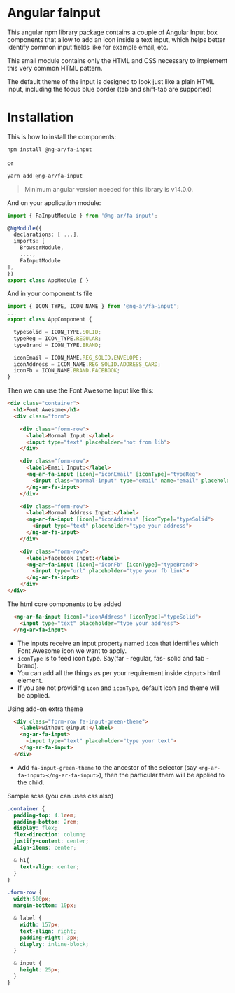 # Angular faInput

This angular npm library package contains a couple of Angular Input box components that allow to add an icon inside a text input, which helps better identify common input fields like for example email, etc.

This small module contains only the HTML and CSS necessary to implement this very common HTML pattern. 

The default theme of the input is designed to look just like a plain HTML input, including the focus blue border (tab and shift-tab are supported)

# Installation

This is how to install the components:

```bash
npm install @ng-ar/fa-input
```

or 

```bash
yarn add @ng-ar/fa-input
```

> Minimum angular version needed for this library is v14.0.0.

And on your application module:

```ts
import { FaInputModule } from '@ng-ar/fa-input';

@NgModule({
  declarations: [ ...],
  imports: [
    BrowserModule,
    ....,
    FaInputModule
],
})
export class AppModule { }
```

And in your component.ts file

```ts
import { ICON_TYPE, ICON_NAME } from '@ng-ar/fa-input';
...
export class AppComponent {

  typeSolid = ICON_TYPE.SOLID;
  typeReg = ICON_TYPE.REGULAR;
  typeBrand = ICON_TYPE.BRAND;

  iconEmail = ICON_NAME.REG_SOLID.ENVELOPE;
  iconAddress = ICON_NAME.REG_SOLID.ADDRESS_CARD;
  iconFb = ICON_NAME.BRAND.FACEBOOK;
}
```

Then we can use the Font Awesome Input like this:

```html
<div class="container">
  <h1>Font Awesome</h1>
  <div class="form">

    <div class="form-row">
      <label>Normal Input:</label>
      <input type="text" placeholder="not from lib">
    </div>

    <div class="form-row">
      <label>Email Input:</label>
      <ng-ar-fa-input [icon]="iconEmail" [iconType]="typeReg">
        <input class="normal-input" type="email" name="email" placeholder="E-mail">
      </ng-ar-fa-input>
    </div>

    <div class="form-row">
      <label>Normal Address Input:</label>
      <ng-ar-fa-input [icon]="iconAddress" [iconType]="typeSolid">
        <input type="text" placeholder="type your address">
      </ng-ar-fa-input>    
    </div>

    <div class="form-row">
      <label>facebook Input:</label>
      <ng-ar-fa-input [icon]="iconFb" [iconType]="typeBrand">
        <input type="url" placeholder="type your fb link">
      </ng-ar-fa-input>
    </div>
</div>
```
The html core components to be added

```html
  <ng-ar-fa-input [icon]="iconAddress" [iconType]="typeSolid">
    <input type="text" placeholder="type your address">
  </ng-ar-fa-input>
```

- The inputs receive an input property named `icon` that identifies which Font Awesome icon we want to apply.
- `iconType` is to feed icon type. Say(far - regular, fas- solid and fab - brand).
- You can add all the things as per your requirement inside `<input>` html element.
- If you are not providing `icon` and `iconType`, default icon and theme will be applied.

Using add-on extra theme

```html
  <div class="form-row fa-input-green-theme">
    <label>without @input:</label>
    <ng-ar-fa-input>
      <input type="text" placeholder="type your text">
    </ng-ar-fa-input>
  </div>
```

- Add `fa-input-green-theme` to the ancestor of the selector (say `<ng-ar-fa-input></ng-ar-fa-input>`), then the particular them will be applied to the child.

Sample scss (you can uses css also)

```scss
.container {
  padding-top: 4.1rem;
  padding-bottom: 2rem;
  display: flex;
  flex-direction: column;
  justify-content: center;
  align-items: center;

  & h1{
    text-align: center;
  }
}

.form-row {
  width:500px;
  margin-bottom: 10px;

  & label {
    width: 157px;
    text-align: right;
    padding-right: 3px;
    display: inline-block;
  }

  & input {
    height: 25px;
  }
}
```